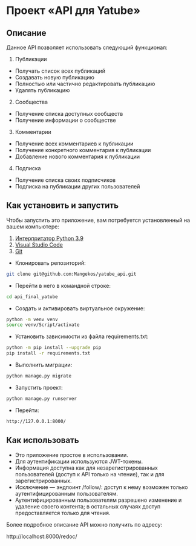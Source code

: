 # Проект «API для Yatube»
## Описание

Данное API позволяет использовать следующий функционал:

1. Публикации

- Получать список всех публикаций
- Создавать новую публикацию
- Полностью или частично редактировать публикацию
- Удалять публикацию

2. Сообщества

- Получение списка доступных сообществ
- Получение информации о сообществе

3. Комментарии

- Получение всех комментариев к публикации
- Получение конкретного комментария к публикации
- Добавление нового комментария к публикации

4. Подписка

- Получение списка своих подписчиков
- Подписка на публикации других пользователей


## Как установить и запустить

Чтобы запустить это приложение, вам потребуeтся установленный на вашем компьютере:
1) [Интерпритатор Python 3.9](https://www.python.org/downloads/release/python-390/)
2) [Visual Studio Code](https://code.visualstudio.com/download)
3) [Git](https://code.visualstudio.com/download)

- Клонировать репозиторий:

```sh
git clone git@github.com:Mangekos/yatube_api.git
```

- Перейти в него в командной строке:

```sh
cd api_final_yatube
```

- Cоздать и активировать виртуальное окружение:

```sh
python -m venv venv
source venv/Script/activate
```

- Установить зависимости из файла requirements.txt:

``` sh
python -m pip install --upgrade pip
pip install -r requirements.txt
```

- Выполнить миграции:

```sh
python manage.py migrate
```

- Запустить проект:

```sh
python manage.py runserver
```

- Перейти:

```sh
http://127.0.0.1:8000/
```

## Как использовать

- Это приложение простое в использовании.
- Для аутентификации используются JWT-токены.
- Информация доступна как для незарегистрированных пользователей (доступ к API только на чтение), так и для зарегистрированных.
- Исключение — эндпоинт /follow/: доступ к нему возможен только аутентифицированным пользователям.
- Аутентифицированным пользователям разрешено изменение и удаление своего контента; в остальных случаях доступ предоставляется только для чтения.

Более подробное описание API можно получить по адресу:

http://localhost:8000/redoc/
